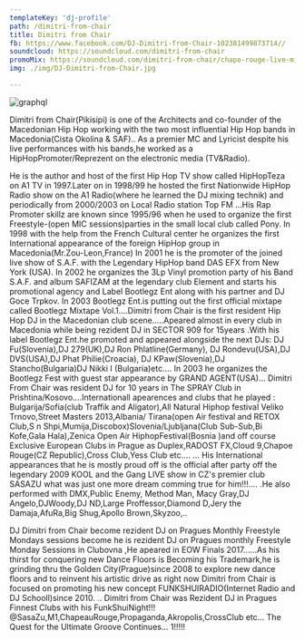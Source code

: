 ```yaml
---
templateKey: 'dj-profile'
path: /dimitri-from-chair
title: Dimitri from Chair
fb: https://www.facebook.com/DJ-Dimitri-from-Chair-102381499873714//
soundcloud: https://soundcloud.com/dimitri-from-chair
promoMix: https://soundcloud.com/dimitri-from-chair/chapo-rouge-live-mixx
img: ./img/DJ-Dimitri-from-Chair.jpg

---
```


![graphql](/img/DJ-Dimitri-from-Chair.jpg)

Dimitri from Chair(Pikisipi) is one of the Architects and co-founder of the Macedonian Hip Hop working with the two most influential Hip Hop bands in Macedonia(Cista Okolina & SAF)..
As a premier MC and Lyricist despite his live performances with his bands,he worked as a HipHopPromoter/Reprezent on the electronic media (TV&Radio).

He is the author and host of the first Hip Hop TV show called HipHopTeza on A1 TV in 1997.Later on in 1998/99 he hosted the first Nationwide HipHop Radio show on the A1 Radio(where he learned the DJ mixing technik) and periodically from 2000/2003 on Local Radio station Top FM ...His Rap Promoter skillz are known since 1995/96 when he used to organize the first Freestyle-(open MIC sessions)parties in the small local club called Pony. In 1998 with the help from the French Cultural center he organizes the first International appearance of the foreign HipHop group in Macedonia(Mr.Zou-Leon,France) In 2001 he is the promoter of the joined live show of S.A.F. with the Legendary HipHop band DAS EFX from New York (USA). In 2002 he organizes the 3Lp Vinyl promotion party of his Band S.A.F. and album SAFIZAM at the legendary club Element and starts his promotional agency and Label Bootlegz Ent along with his partner and DJ Goce Trpkov. In 2003 Bootlegz Ent.is putting out the first official mixtape called Bootlegz Mixtape Vol.1....Dimitri from Chair is the first resident Hip Hop DJ in the Macedonian club scene.....Apeared almost in every club in Macedonia while being rezident DJ in SECTOR 909 for 15years .With his label Bootlegz Ent.he promoted and appeared alongside the next DJs: DJ Fu(Slovenia),DJ 279(UK),DJ Ron Phlatline(Germany), DJ Rondevu(USA),DJ DVS(USA),DJ Phat Philie(Croacia), DJ KPaw(Slovenia),DJ Stancho(Bulgaria)DJ Nikki I (Bulgaria)etc.... In 2003 he organizes the Bootlegz Fest with guest star appearance by GRAND AGENT(USA)... Dimitri From Chair was resident DJ for 10 years in The SPRAY Club in Prishtina/Kosovo....Internationall apearences and clubs that he played : Bulgarija/Sofia(club Traffik and Aligator),All Natural Hiphop festival Veliko Trnovo,Street Masters 2013,Albania/ Tirana(open Air festival and RETOX Club,S n Shpi,Mumija,Discobox)Slovenia/Ljubljana(Club Sub-Sub,Bi Kofe,Gala Hala),Zenica Open Air HiphopFestival(Bosnia )and off course Exclusive European Clubs in Prague as Duplex,RADOST FX,Cloud 9,Chapoe Rouge(CZ Republic),Cross Club,Yess Club etc.... ... His International appearances that he is mostly proud off is the official after party off the legendary 2009 KOOL and the Gang LIVE show in CZ's premier club SASAZU what was just one more dream comming true for him!!!.... .He also performed with DMX,Public Enemy, Method Man, Macy Gray,DJ Angelo,DJWoody,DJ ND,Large Proffessor,Diamond D,Jery the Damaja,AfuRa,Big Shug,Apollo Brown,Skyzoo,..

DJ Dimitri from Chair become rezident DJ on Pragues Monthly Freestyle Mondays sessions become he is rezident DJ on Pragues monthly Freestyle Monday Sessions in Clubovna ,He apeared in EOW Finals 2017......As his thirst for conquering new Dance Floors is Becoming his Trademark,he is grinding thru the Golden City(Prague)since 2008 to explore new dance floors and to reinvent his artistic drive as right now Dimitri from Chair is focused on promoting his new concept FUNKSHUIRADIO(Internet Radio and DJ Schooll)since 2010.
.. Dimitri from Chair was Rezident DJ in Pragues Finnest Clubs with his FunkShuiNight!!! @SasaZu,M1,ChapeauRouge,Propaganda,Akropolis,CrossClub etc...
The Quest for the Ultimate Groove Continues... 1!!!!!
